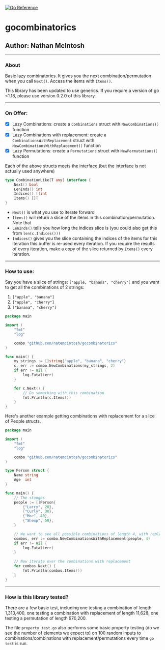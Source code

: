 [![Go Reference](https://pkg.go.dev/badge/github.com/natemcintosh/gocombinatorics.svg)](https://pkg.go.dev/github.com/natemcintosh/gocombinatorics)

# gocombinatorics
## Author: Nathan McIntosh

---
### About
Basic lazy combinatorics. It gives you the next combination/permutation when you call 
`Next()`. Access the items with `Items()`.

This library has been updated to use generics. If you require a version of go 
<1.18, please use version 0.2.0 of this library.

---
### On Offer:
- [X] Lazy Combinations: create a `Combinations` struct with `NewCombinations()` function
- [X] Lazy Combinations with replacement: create a `CombinationsWithReplacement` struct with `NewCombinationsWithReplacement()` function
- [X] Lazy Permutations: create a `Permutations` struct with `NewPermutations()` function

Each of the above structs meets the interface (but the interface is not actually used anywhere)
```go
type CombinationLike[T any] interface {
	Next() bool
	LenInds() int
	Indices() []int
	Items() []T
}
```
- `Next()` is what you use to iterate forward
- `Items()` will return a slice of the items in this combination/permutation. Note that 
- `LenInds()` tells you how long the indices slice is (you could also get this from `len(c.Indices()))`
- `Indices()` gives you the slice containing the indices of the items for this iteration
this buffer is re-used every iteration. If you require the results of every iteration, 
make a copy of the slice returned by `Items()` every iteration.

---
### How to use:
Say you have a slice of strings: `["apple, "banana", "cherry"]` and you want to get all the combinations of 2 strings:
1. `["apple", "banana"]`
1. `["apple", "cherry"]`
1. `["banana", "cherry"]`
```go
package main

import (
	"fmt"
	"log"

	combo "github.com/natemcintosh/gocombinatorics"
)

func main() {
	my_strings := []string{"apple", "banana", "cherry"}
	c, err := combo.NewCombinations(my_strings, 2)
	if err != nil {
		log.Fatal(err)
	}

	for c.Next() {
		// Do something with this combination
		fmt.Println(c.Items())
	}
}
```

Here's another example getting combinations with replacement for a slice of People structs.
```go
package main

import (
	"fmt"
	"log"

	combo "github.com/natemcintosh/gocombinatorics"
)

type Person struct {
	Name string
	Age  int
}

func main() {
	// The stooges
	people := []Person{
		{"Larry", 20},
		{"Curly", 30},
		{"Moe", 40},
		{"Shemp", 50},
	}

	// We want to see all possible combinations of length 4, with replacement
	combos, err := combo.NewCombinationsWithReplacement(people, 4)
	if err != nil {
		log.Fatal(err)
	}
	
	// Now iterate over the combinations with replacement
	for combos.Next() {
		fmt.Println(combos.Items())
	}
}
```

---
### How is this library tested?
There are a few basic test, including one testing a combination of length 1,313,400, one
testing a combination with replacement of length 11,628, one testing a permutation of
length 970,200.

The file `property_test.go` also performs some basic property testing (do we see the
number of elements we expect to) on 100 random inputs to combinations/combinations with
replacement/permutations every time `go test` is run.

